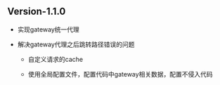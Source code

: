 ## Version-1.1.0 

- 实现gateway统一代理

- 解决gateway代理之后跳转路径错误的问题

  - 自定义请求的cache

  - 使用全局配置文件，配置代码中gateway相关数据，配置不侵入代码